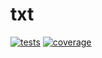 # txt

[![tests](https://img.shields.io/travis/deepsweet/txt/master.svg?label=tests&style=flat-square)](https://travis-ci.org/deepsweet/txt) [![coverage](https://img.shields.io/codecov/c/github/deepsweet/txt/master.svg?style=flat-square)](https://codecov.io/github/deepsweet/txt)
